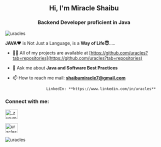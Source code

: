 <h2 align="center">Hi, I'm Miracle Shaibu</h2>

<h3 align="center">Backend Developer proficient in Java</h3>


 

<p align="left"> <img src="https://komarev.com/ghpvc/?username=uracles&label=Profile%20views&color=0e75b6&style=flat" alt="uracles" /> </p>

<p> <b>JAVA❤️</b>  is Not Just a Language, is a <b>Way of Life😇</b>..... </>


 

- 👨‍💻 All of my projects are available at [https://github.com/uracles?tab=repositories](https://github.com/uracles?tab=repositories)


 

- 💬 Ask me about **Java and Software Best Practices**


 

- 📫 How to reach me mail: **shaibumiracle7@gmail.com**

                     LinkedIn: **https://www.linkedin.com/in/uracles**


 

<h3 align="left">Connect with me:</h3>

<p align="left">

<a href="https://twitter.com/merakool" target="blank"><img align="center" src="https://raw.githubusercontent.com/rahuldkjain/github-profile-readme-generator/master/src/images/icons/Social/twitter.svg" alt="_zurum" height="30" width="40" /></a>

<a href="https://linkedin.com/in/uracles" target="blank"><img align="center" src="https://raw.githubusercontent.com/rahuldkjain/github-profile-readme-generator/master/src/images/icons/Social/linked-in-alt.svg" alt="uracles" height="30" width="40" /></a>

</p>


 

<p><img align="center" src="https://github-readme-stats.vercel.app/api/top-langs?username=uracles&show_icons=true&locale=en&layout=compact" alt="uracles" /></p>
